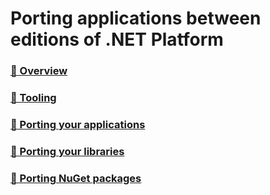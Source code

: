 # Porting applications between editions of .NET Platform

### [🔧 Overview](overview.md)
### [🔧 Tooling](tooling.md)
### [🔧 Porting your applications](applications.md)
### [🔧 Porting your libraries](libraries.md)
### [🔧 Porting NuGet packages](nuget-packages.md)

